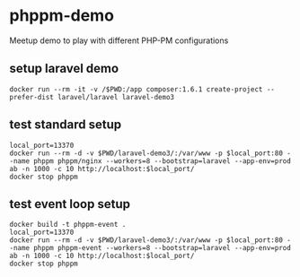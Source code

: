 # phppm-demo
Meetup demo to play with different PHP-PM configurations

## setup laravel demo
```
docker run --rm -it -v /$PWD:/app composer:1.6.1 create-project --prefer-dist laravel/laravel laravel-demo3
```

## test standard setup
```
local_port=13370
docker run --rm -d -v $PWD/laravel-demo3/:/var/www -p $local_port:80 --name phppm phppm/nginx --workers=8 --bootstrap=laravel --app-env=prod
ab -n 1000 -c 10 http://localhost:$local_port/
docker stop phppm
```

## test event loop setup
```
docker build -t phppm-event .
local_port=13370
docker run --rm -d -v $PWD/laravel-demo3/:/var/www -p $local_port:80 --name phppm phppm-event --workers=8 --bootstrap=laravel --app-env=prod
ab -n 1000 -c 10 http://localhost:$local_port/
docker stop phppm
```


